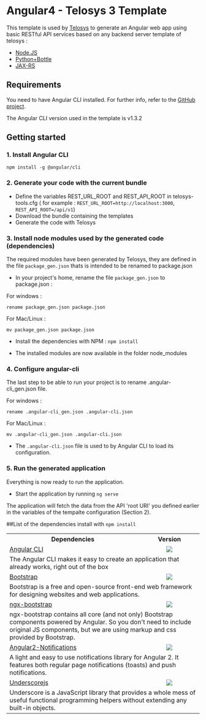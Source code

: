 # Angular4 - Telosys 3 Template

This template is used by [Telosys](http://www.telosys.org/) to generate an Angular web app using basic RESTful API services based on any backend server template of telosys :
* [Node.JS](https://github.com/telosys-templates-v3/javascript-web-rest-nodejs-express)
* [Python+Bottle](https://github.com/telosys-templates-v3/python-web-rest-bottle)
* [JAX-RS](https://github.com/telosys-templates-v3/java-web-rest-jaxrs1-T300)

## Requirements

You need to have Angular CLI installed. For further info, refer to the [GitHub project](https://github.com/angular/angular-cli).

The Angular CLI version used in the template is v1.3.2

## Getting started

### 1. Install Angular CLI

`npm install -g @angular/cli`

### 2. Generate your code with the current bundle
* Define the variables REST_URL_ROOT and REST_API_ROOT in telosys-tools.cfg ( for example : `REST_URL_ROOT=http://localhost:3000`,  `REST_API_ROOT=/api/v1`)
* Download the bundle containing the templates
* Generate the code with Telosys

### 3. Install node modules used by the generated code (dependencies)
The required modules have been generated by Telosys, they are defined in the file `package_gen.json` thats is intended to be renamed to package.json

* In your project's home, rename the file `package_gen.json` to package.json :

For windows :

`rename package_gen.json package.json`

For Mac/Linux :

`mv package_gen.json package.json`

* Install the dependencies with NPM : `npm install`

* The installed modules are now available in the folder node_modules

### 4. Configure angular-cli
The last step to be able to run your project is to rename .angular-cli_gen.json file.

For windows :

`rename .angular-cli_gen.json .angular-cli.json`

For Mac/Linux :

`mv .angular-cli_gen.json .angular-cli.json`

* The `.angular-cli.json` file is used to by Angular CLI to load its configuration.

### 5. Run the generated application
Everything is now ready to run the application.

* Start the application by running `ng serve`

The application will fetch the data from the API 'root URI' you defined earlier in the variables of the tempalte configuration (Section 2).

##List of the dependencies install with `npm install`

 <table>
  <tbody>
    <tr>
      <th align="center">Dependencies</th>
      <th align="center">Version</th>
    </tr>
    <tr>
      <td>
      <a href="https://github.com/angular/angular-cli">Angular CLI</a>
      </td>
      <td align="center">
        <img src="https://img.shields.io/badge/version-1.3.2-brightgreen.svg" />
      </td>
    </tr>
    <tr>
    	<td colspan="2">
        	The Angular CLI makes it easy to create an application that already works, right out of the box
        </td>
    </tr>
    <tr>
      <td>
      <a href="https://getbootstrap.com/">Bootstrap</a>
      </td>
      <td align="center">
        <img src="https://img.shields.io/badge/version-3.3.7-brightgreen.svg" />
      </td>
    </tr>
    <tr>
    	<td colspan="2">
        	Bootstrap is a free and open-source front-end web framework for designing websites and web applications.
        </td>
    </tr>
    <tr>
      <td>
      <a href="https://getbootstrap.com/">ngx-bootstrap</a>
      </td>
      <td align="center">
        <img src="https://img.shields.io/badge/version-1.9.3-brightgreen.svg" />
      </td>
    </tr>
    <tr>
    	<td colspan="2">
        	ngx-bootstrap contains all core (and not only) Bootstrap components powered by Angular. So you don't need to include original JS components, but we are using markup and css provided by Bootstrap.
        </td>
    </tr>
    <tr>
      <td>
      <a href="https://github.com/flauc/angular2-notifications">Angular2-Notifications</a>
      </td>
      <td align="center">
        <img src="https://img.shields.io/badge/version-0.7.3-brightgreen.svg" />
      </td>
    </tr>
    <tr>
    	<td colspan="2">
        	A light and easy to use notifications library for Angular 2. It features both regular page notifications (toasts) and push notifications.
        </td>
    </tr>
    <tr>
      <td>
      <a href="http://http//underscorejs.org/">Underscorejs</a>
      </td>
      <td align="center">
        <img src="https://img.shields.io/badge/version-1.8.3-brightgreen.svg" />
      </td>
    </tr>
    <tr>
    	<td colspan="2">
        	Underscore is a JavaScript library that provides a whole mess of useful functional programming helpers without extending any built-in objects.
        </td>
    </tr>
  </tbody>
</table>